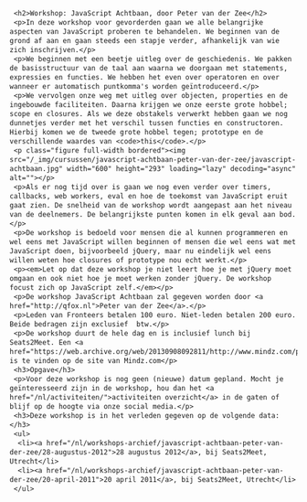      <h2>Workshop: JavaScript Achtbaan, door Peter van der Zee</h2>
     <p>In deze workshop voor gevorderden gaan we alle belangrijke aspecten van JavaScript proberen te behandelen. We beginnen van de grond af aan en gaan steeds een stapje verder, afhankelijk van wie zich inschrijven.</p>
     <p>We beginnen met een beetje uitleg over de geschiedenis. We pakken de basisstructuur van de taal aan waarna we doorgaan met statements, expressies en functies. We hebben het even over operatoren en over wanneer er automatisch puntkomma's worden geïntroduceerd.</p>
     <p>We vervolgen onze weg met uitleg over objecten, properties en de ingebouwde faciliteiten. Daarna krijgen we onze eerste grote hobbel; scope en closures. Als we deze obstakels verwerkt hebben gaan we nog dunnetjes verder met het verschil tussen functies en constructoren. Hierbij komen we de tweede grote hobbel tegen; prototype en de verschillende waardes van <code>this</code>.</p>
     <p class="figure full-width bordered"><img src="/_img/cursussen/javascript-achtbaan-peter-van-der-zee/javascript-achtbaan.jpg" width="600" height="293" loading="lazy" decoding="async" alt=""></p>
     <p>Als er nog tijd over is gaan we nog even verder over timers, callbacks, web workers, eval en hoe de toekomst van JavaScript eruit gaat zien. De snelheid van de workshop wordt aangepast aan het niveau van de deelnemers. De belangrijkste punten komen in elk geval aan bod.</p>
     <p>De workshop is bedoeld voor mensen die al kunnen programmeren en wel eens met JavaScript willen beginnen of mensen die wel eens wat met JavaScript doen, bijvoorbeeld jQuery, maar nu eindelijk wel eens willen weten hoe closures of prototype nou echt werkt.</p>
     <p><em>Let op dat deze workshop je niet leert hoe je met jQuery moet omgaan en ook niet hoe je moet werken zonder jQuery. De workshop focust zich op JavaScript zelf.</em></p>
     <p>De workshop JavaScript Achtbaan zal gegeven worden door <a href="http://qfox.nl">Peter van der Zee</a>.</p>
     <p>Leden van Fronteers betalen 100 euro. Niet-leden betalen 200 euro. Beide bedragen zijn exclusief  btw.</p>
     <p>De workshop duurt de hele dag en is inclusief lunch bij Seats2Meet. Een <a href="https://web.archive.org/web/20130908092811/http://www.mindz.com/plazas/Seats2meet_com_Utrecht/pages/Routebeschrijving_en_contact">routebeschrijving</a> is te vinden op de site van Mindz.com</p>
     <h3>Opgave</h3>
     <p>Voor deze workshop is nog geen (nieuwe) datum gepland. Mocht je geïnteresseerd zijn in de workshop, hou dan het <a href="/nl/activiteiten/">activiteiten overzicht</a> in de gaten of blijf op de hoogte via onze social media.</p>
     <h3>Deze workshop is in het verleden gegeven op de volgende data: </h3>
     <ul>
      <li><a href="/nl/workshops-archief/javascript-achtbaan-peter-van-der-zee/28-augustus-2012">28 augustus 2012</a>, bij Seats2Meet, Utrecht</li>
      <li><a href="/nl/workshops-archief/javascript-achtbaan-peter-van-der-zee/20-april-2011">20 april 2011</a>, bij Seats2Meet, Utrecht</li>
     </ul>
